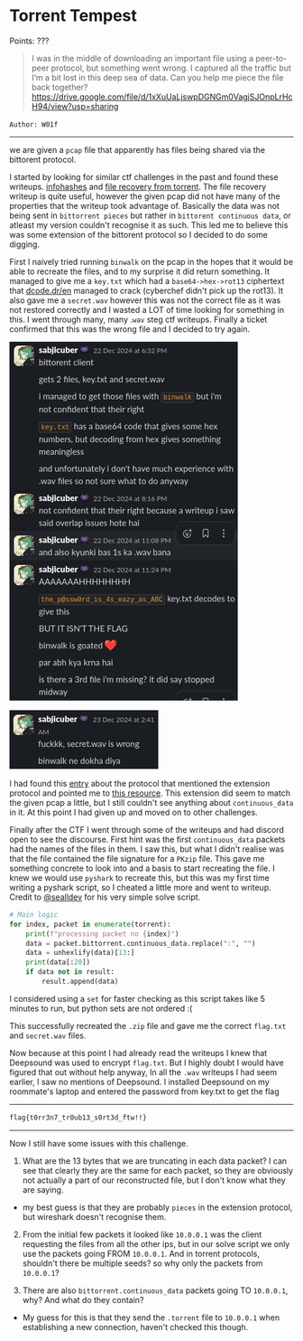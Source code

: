 # Torrent Tempest

Points: ???

> I was in the middle of downloading an important file using a peer-to-peer protocol, but something went wrong. I captured all the traffic but I’m a bit lost in this deep sea of data. Can you help me piece the file back together? https://drive.google.com/file/d/1xXuUaLjswpDGNGm0VagjSJOnpLrHcH94/view?usp=sharing

`Author: W01f`

---

we are given a `pcap` file that apparently has files being shared via the bittorent protocol.

I started by looking for similar ctf challenges in the past and found these writeups.
[infohashes](https://github.com/pmateja/picoCTF_2022_writeups/blob/main/Torrent_Analyze.md) and [file recovery from torrent](https://github.com/VulnHub/ctf-writeups/blob/master/2015/0ctf/peers.md).
The file recovery writeup is quite useful, however the given pcap did not have many of the properties that the writeup took
advantage of. Basically the data was not being sent in `bittorrent pieces` but rather in `bittorent continuous data`, or atleast my version couldn't recognise it as such. This led me to believe 
this was some extension of the bittorent protocol so I decided to do some digging. 

First I naively tried running `binwalk` on the pcap in the hopes that it would be able to recreate the files, and to my surprise it did return something.
It managed to give me a `key.txt` which had a `base64->hex->rot13` ciphertext that [dcode.dr/en](https://dcode.fr/en) managed to crack (cyberchef didn't pick up the rot13).
It also gave me a `secret.wav` however this was not the correct file as it was not restored correctly and I wasted a LOT of time looking for something in this. I went through many, many .`wav` steg ctf writeups. 
Finally a ticket confirmed that this was the wrong file and I decided to try again.

![alt text](image-1.png)

![alt text](image-2.png)

I had found this [entry](https://wiki.theory.org/BitTorrentSpecification#Extension_protocol) about the protocol that mentioned the 
extension protocol and pointed me to [this resource](https://www.libtorrent.org/extension_protocol.html). This extension did seem to match the given pcap a little, 
but I still couldn't see anything about `continuous_data` in it. At this point I had given up and moved on to other challenges. 

Finally after the CTF I went through some of the writeups and had discord open to see the discourse.
First hint was the first `continuous_data` packets had the names of the files in them. I saw this, but
what I didn't realise was that the file contained the file signature for a `PKzip` file. This 
gave me something concrete to look into and a basis to start recreating the file. I knew we would use `pyshark` to recreate this, but this was
my first time writing a pyshark script, so I cheated a little more and went to writeup. Credit to
[@sealldev](https://seall.dev/posts/backdoorctf2024) for his very simple solve script.


```py
# Main logic
for index, packet in enumerate(torrent):
    print(f"processing packet no {index}")
    data = packet.bittorrent.continuous_data.replace(":", "")
    data = unhexlify(data)[13:]
    print(data[:20])
    if data not in result:
        result.append(data)
```

I considered using a `set` for faster checking as this script takes like 5 minutes to run, but python sets are not ordered :(

This successfully recreated the `.zip` file and gave me the correct `flag.txt` and `secret.wav` files. 

Now because at this point I had already read the writeups I knew that Deepsound was used to encrypt `flag.txt`. But I highly doubt I would have figured that out without help anyway, 
In all the `.wav` writeups I had seem earlier, I saw no mentions of Deepsound. I installed Deepsound on my roommate's laptop and entered the password from key.txt to get the flag

---

```sh
flag{t0rr3n7_tr0ub13_s0rt3d_ftw!!}                                                
```

--- 
Now I still have some issues with this challenge.

1. What are the 13 bytes that we are truncating in each data packet? I can see that clearly they are the same for each packet, so they are obviously not actually
  a part of our reconstructed file, but I don't know what they are saying. 

- my best guess is that they are probably `pieces` in the extension protocol, but wireshark doesn't recognise them. 

2. From the initial few packets it looked like `10.0.0.1` was the client requesting the files from all the other ips,
  but in our solve script we only use the packets going FROM `10.0.0.1`. And in torrent protocols, shouldn't there be multiple seeds? so why only the packets from `10.0.0.1`?

3. There are also `bittorrent.continuous_data` packets going TO `10.0.0.1`, why? And what do they contain?
  
- My guess for this is that they send the `.torrent` file to `10.0.0.1` when establishing a new connection, haven't checked this though. 

